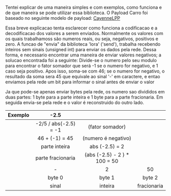   Tentei explicar de uma maneira simples e com exemplos, como funciona e de que maneira se pode utilizar essa biblioteca.
  O Payload Carro foi baseado no seguinte modelo de payload: [CayenneLPP](https://github.com/myDevicesIoT/cayenne-docs/blob/master/docs/LORA.md)
 
 
  <p>Essa breve explicacao tenta esclarecer como funciona a codificacao
  e a decodificacao dos valores a serem enviados.
  Normalmente os valores com os quais trabalhamoss são numeros reais,
  ou seja, negativos, positivos e zero.
  A funcao de "envia" da biblioteca 'lora' ('send'), trabalha recebendo
  inteiros sem sinais (unsigned int) para enviar os dados pela rede.
  Dessa forma, e necessario encontrar uma maneira de enviar valores
  negativos; a solucao encontrada foi a seguinte:
  Divide-se o numero pelo seu modulo para encontrar o fator somador
  que será -1 se o numero for negativo, e 1 caso seja positivo. Apos
  isso, soma-se com 46; se o numero for negativo, o resultado da soma
  sera 45 que equivale ao sinal '-' em caractere, e entao enviamos pela
  rede um bit para informar o sinal antes de enviar o valor</p>
 
  <p>Ja que pode-se apenas enviar bytes pela rede, os numero sao divididos
  em duas partes: 1 byte para a parte inteira e 1 byte para a parte 
  fracionaria. Em seguida envia-se pela rede e o valor é reconstruido
  do outro lado.</p>
 

|Exemplo|-2.5          | | |
|:-:|:----------------------------:|:------------------:|:--------------------:|
|  |-2/5 / abs(-2.5) = -1        |(fator somador)                            ||
|  |46 + (-1) = 45               |(numero é negativo)                        ||
|  |parte inteira|abs (-2.5) = 2                                             ||
|  |parte fracionaria            |(abs (-2.5) - 2 ) * 100 = 50               ||
|  |-|2|50|
|  |byte 0|byte 1|byte 2|
|  |sinal|inteira|fracionaria|
